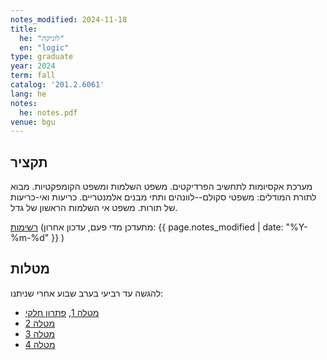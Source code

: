 ```yaml
---
notes_modified: 2024-11-18
title:
  he: "לוגיקה"
  en: "ִlogic"
type: graduate
year: 2024
term: fall
catalog: '201.2.6061'
lang: he
notes:
  he: notes.pdf
venue: bgu
---
```



## תקציר
מערכת אקסיומות לתחשיב הפרדיקטים. משפט השלמות ומשפט הקומפקטיות. מבוא לתורת 
המודלים: משפטי סקולם--לוונהים ותתי מבנים אלמנטריים. כריעות ואי-כריעות של 
תורות. משפט אי השלמות הראשון של גדל.

[רשימות](notes.pdf) (מתעדכן מדי פעם, עדכון אחרון: 
{{ page.notes_modified | date: "%Y-%m-%d" }} )

## מטלות

להגשה עד רביעי בערב שבוע אחרי שניתנו:

- [מטלה 1](hw/exercise01.pdf), [פתרון חלקי](hw/solution01.pdf)
- [מטלה 2](hw/exercise02.pdf)
- [מטלה 3](hw/exercise03.pdf)
- [מטלה 4](hw/exercise04.pdf)


